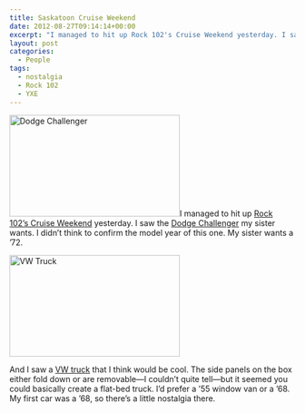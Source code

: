 ```yaml
---
title: Saskatoon Cruise Weekend
date: 2012-08-27T09:14:14+00:00
excerpt: "I managed to hit up Rock 102's Cruise Weekend yesterday. I saw the Dodge Challenger my sister wants. And I saw a VW truck that I think would be cool."
layout: post
categories:
  - People
tags:
  - nostalgia
  - Rock 102
  - YXE
---
```

<a href="https://dv8b8dkxht4vb.cloudfront.net/img/2012-08-26-16.09.36.jpg" rel="lightbox"><img class="alignleft size-medium wp-image-2516" title="dodge-challenger" src="https://dv8b8dkxht4vb.cloudfront.net/img/2012-08-26-16.09.36-300x179.jpg" alt="Dodge Challenger" width="300" height="179" srcset="https://dv8b8dkxht4vb.cloudfront.net/img/2012-08-26-16.09.36-300x179.jpg 300w, https://dv8b8dkxht4vb.cloudfront.net/img/2012-08-26-16.09.36-1024x613.jpg 1024w, https://dv8b8dkxht4vb.cloudfront.net/img/2012-08-26-16.09.36-500x300.jpg 500w" sizes="(max-width: 300px) 100vw, 300px" /></a>I managed to hit up [Rock 102&#8217;s Cruise Weekend](http://cruise.rock102rocks.com/) yesterday. I saw the [Dodge Challenger](http://en.wikipedia.org/wiki/Dodge_Challenger#First_generation_.281970.E2.80.931974.29) my sister wants. I didn&#8217;t think to confirm the model year of this one. My sister wants a &#8217;72.

<a href="https://dv8b8dkxht4vb.cloudfront.net/img/2012-08-26-16.10.19-300x179.jpg" rel="lightbox"><img class="size-medium wp-image-2517 alignleft" title="vw-truck" src="https://dv8b8dkxht4vb.cloudfront.net/img/2012-08-26-16.10.19-300x179.jpg" alt="VW Truck" width="300" height="179" srcset="https://dv8b8dkxht4vb.cloudfront.net/img/2012-08-26-16.10.19-300x179.jpg 300w, https://dv8b8dkxht4vb.cloudfront.net/img/2012-08-26-16.10.19-1024x613.jpg 1024w, https://dv8b8dkxht4vb.cloudfront.net/img/2012-08-26-16.10.19-500x300.jpg 500w" sizes="(max-width: 300px) 100vw, 300px" /></a>

And I saw a [VW truck](http://en.wikipedia.org/wiki/Volkswagen_Type_2) that I think would be cool. The side panels on the box either fold down or are removable—I couldn&#8217;t quite tell—but it seemed you could basically create a flat-bed truck. I&#8217;d prefer a &#8217;55 window van or a &#8217;68. My first car was a &#8217;68, so there&#8217;s a little nostalgia there.